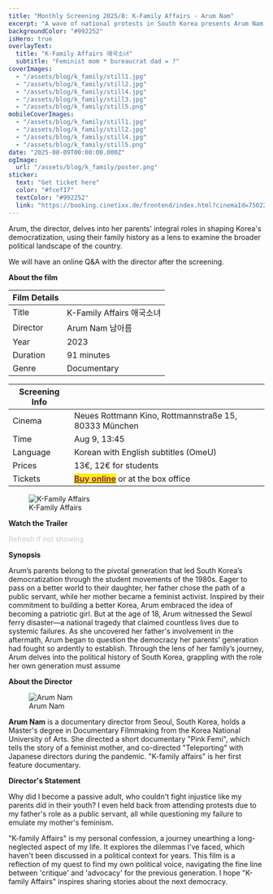 ```yaml
---
title: "Monthly Screening 2025/8: K-Family Affairs - Arum Nam"
excerpt: "A wave of national protests in South Korea presents Arum Nam with a stark choice: will she be a patriot like her father or an activist like her mother?"
backgroundColor: "#992252"
isHero: true
overlayText:
  title: "K-Family Affairs 애국소녀"
  subtitle: "Feminist mom * bureaucrat dad = ?"
coverImages:
  - "/assets/blog/k_family/still1.jpg"
  - "/assets/blog/k_family/still2.jpg"
  - "/assets/blog/k_family/still4.jpg"
  - "/assets/blog/k_family/still3.jpg"
  - "/assets/blog/k_family/still5.png"
mobileCoverImages:
  - "/assets/blog/k_family/still1.jpg"
  - "/assets/blog/k_family/still2.jpg"
  - "/assets/blog/k_family/still4.jpg"
  - "/assets/blog/k_family/still5.png"
date: "2025-08-09T00:00:00.000Z"
ogImage:
  url: "/assets/blog/k_family/poster.png"
sticker:
  text: "Get ticket here"
  color: "#fcef17"
  textColor: "#992252"
  link: "https://booking.cinetixx.de/frontend/index.html?cinemaId=750223040&showId=3256995109"
---
```


Arum, the director, delves into her parents' integral roles in shaping
Korea's democratization, using their family history as a lens
to examine the broader political landscape of the country.

We will have an online Q&A with the director after the screening.

**About the film**

| Film Details |                           |
| ------------ | ------------------------- |
| Title        | K-Family Affairs 애국소녀 |
| Director     | Arum Nam 남아름      |
| Year         | 2023                      |
| Duration     | 91 minutes                |
| Genre        | Documentary               |

| Screening Info |                                                                                                                                                                                          |
| -------------- | ---------------------------------------------------------------------------------------------------------------------------------------------------------------------------------------- |
| Cinema         | Neues Rottmann Kino, Rottmannstraße 15, 80333 München                                                                                                                                    |
| Time           | Aug 9, 13:45                                                                                                                                                                             |
| Language       | Korean with English subtitles (OmeU)                                                                                                                                                     |
| Prices         | 13€, 12€ for students                                                                                                                                                                    |
| Tickets        | [<strong style="background-color:#fcef17;color:#992252"> Buy online</strong>](https://booking.cinetixx.de/frontend/index.html?cinemaId=750223040&showId=3256995109) or at the box office |

<figure>
  <img src="/assets/blog/k_family/poster.png" alt="K-Family Affairs" />
  <figcaption>K-Family Affairs</figcaption>
</figure>

**Watch the Trailer**

<span style="color: #cccccc; font-size: 14px;">Refresh if not showing</span>

<div class="youtube-embed" data-video-id="YGVPH5sesEY" data-title="K-Family Affairs"></div>

**Synopsis**

Arum’s parents belong to the pivotal generation that led South Korea’s democratization
through the student movements of the 1980s. Eager to pass on a better world to their
daughter, her father chose the path of a public servant, while her mother became a feminist
activist. Inspired by their commitment to building a better Korea, Arum embraced the idea of
becoming a patriotic girl. But at the age of 18, Arum witnessed the Sewol ferry disaster—a
national tragedy that claimed countless lives due to systemic failures. As she uncovered her
father's involvement in the aftermath, Arum began to question the democracy her parents'
generation had fought so ardently to establish. Through the lens of her family’s journey,
Arum delves into the political history of South Korea, grappling with the role her own
generation must assume

**About the Director**

<figure>
  <img src="/assets/blog/k_family/ArumNam.png" alt="Arum Nam" />
  <figcaption>Arum Nam</figcaption>
</figure>

**Arum Nam** is a documentary director from Seoul, South Korea, holds a Master's degree in Documentary Filmmaking from the Korea National University of Arts. She directed a short documentary "Pink Femi", which tells the story of a feminist mother, and co-directed "Teleporting" with Japanese directors during the pandemic. "K-family affairs" is her first feature documentary.

**Director's Statement**

Why did I become a passive adult, who couldn't fight injustice like my parents did in their
youth? I even held back from attending protests due to my father's role as a public servant, all
while questioning my failure to emulate my mother's feminism.

"K-family Affairs" is my personal confession, a journey unearthing a long-neglected aspect of
my life. It explores the dilemmas I've faced, which haven't been discussed in a political context
for years. This film is a reflection of my quest to find my own political voice, navigating the
fine line between 'critique' and 'advocacy' for the previous generation. I hope "K-family
Affairs" inspires sharing stories about the next democracy.
